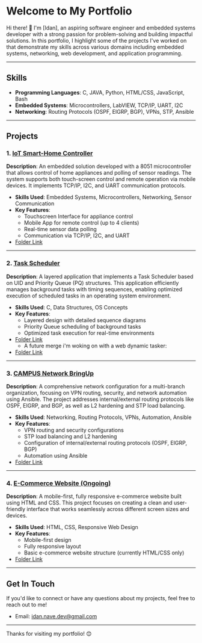 # Welcome to My Portfolio

Hi there! 👋 I'm [Idan], an aspiring software engineer and embedded systems developer with a strong passion for problem-solving and building impactful solutions. In this portfolio, I highlight some of the projects I've worked on that demonstrate my skills across various domains including embedded systems, networking, web development, and application programming.

---

## Skills

- **Programming Languages**: C, JAVA, Python, HTML/CSS, JavaScript, Bash
- **Embedded Systems**: Microcontrollers, LabVIEW, TCP/IP, UART, I2C
- **Networking**: Routing Protocols (OSPF, EIGRP, BGP), VPNs, STP, Ansible

---

## Projects

### 1. [**IoT Smart-Home Controller**](https://github.com/idan-nave/portfolio/Embedded/proj_smart_home_iot_controller)
**Description**: An embedded solution developed with a 8051 microcontroller that allows control of home appliances and polling of sensor readings. The system supports both touch-screen control and remote operation via mobile devices. It implements TCP/IP, I2C, and UART communication protocols.

- **Skills Used**: Embedded Systems, Microcontrollers, Networking, Sensor Communication
- **Key Features**:
  - Touchscreen Interface for appliance control
  - Mobile App for remote control (up to 4 clients)
  - Real-time sensor data polling
  - Communication via TCP/IP, I2C, and UART
- [Folder Link](https://github.com/idan-nave/portfolio/Embedded/proj_smart_home_iot_controller)

---

### 2. [**Task Scheduler**](https://github.com/idan-nave/portfolio/Embedded/proj_scheduler_app)
**Description**: A layered application that implements a Task Scheduler based on UID and Priority Queue (PQ) structures. This application efficiently manages background tasks with timing sequences, enabling optimized execution of scheduled tasks in an operating system environment.

- **Skills Used**: C, Data Structures, OS Concepts
- **Key Features**:
  - Layered design with detailed sequence diagrams
  - Priority Queue scheduling of background tasks
  - Optimized task execution for real-time environments
- [Folder Link](https://github.com/idan-nave/portfolio/Embedded/proj_scheduler_app)
  - A future merge i'm woking on with a web dynamic tasker:
- [Folder Link](https://github.com/idan-nave/portfolio/Full-Stack/proj_dynamic_todo_list)

---

### 3. [**CAMPUS Network BringUp**](https://github.com/idan-nave/portfolio/Networking/hub_and_spoke_vpns_enterprise)
**Description**: A comprehensive network configuration for a multi-branch organization, focusing on VPN routing, security, and network automation using Ansible. The project addresses internal/external routing protocols like OSPF, EIGRP, and BGP, as well as L2 hardening and STP load balancing.

- **Skills Used**: Networking, Routing Protocols, VPNs, Automation, Ansible
- **Key Features**:
  - VPN routing and security configurations
  - STP load balancing and L2 hardening
  - Configuration of internal/external routing protocols (OSPF, EIGRP, BGP)
  - Automation using Ansible
- [Folder Link](https://github.com/idan-nave/portfolio/Networking/hub_and_spoke_vpns_enterprise)

---

### 4. [**E-Commerce Website** (Ongoing)](https://github.com/idan-nave/portfolio/Full-Stack/proj_e-commerce_motogear_hub)
**Description**: A mobile-first, fully responsive e-commerce website built using HTML and CSS. This project focuses on creating a clean and user-friendly interface that works seamlessly across different screen sizes and devices.

- **Skills Used**: HTML, CSS, Responsive Web Design
- **Key Features**:
  - Mobile-first design
  - Fully responsive layout
  - Basic e-commerce website structure (currently HTML/CSS only)
- [Folder Link](https://github.com/idan-nave/portfolio/Full-Stack/proj_e-commerce_motogear_hub)

---

## Get In Touch

If you'd like to connect or have any questions about my projects, feel free to reach out to me!
- Email: [idan.nave.dev@gmail.com](mailto:idan.nave.dev@gmail.com)

---

Thanks for visiting my portfolio! 😊
